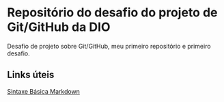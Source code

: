 # Repositório do desafio do projeto de Git/GitHub da DIO
Desafio de projeto sobre Git/GitHub, meu primeiro repositório e primeiro desafio.

## Links úteis
[Sintaxe Básica Markdown](https://www.markdownguide.org/basic-syntax/)
